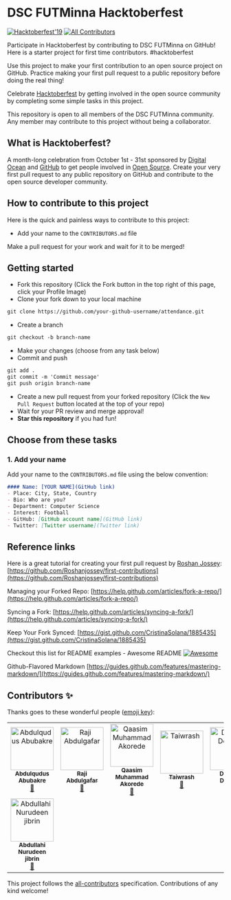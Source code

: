 # DSC FUTMinna Hacktoberfest

[![Hacktoberfest'19](https://img.shields.io/badge/hacktoberfest-2019-yellowgreen)](#)
[![All Contributors](https://img.shields.io/badge/all_contributors-8-orange.svg?style=flat-square)](#contributors)

Participate in Hacktoberfest by contributing to DSC FUTMinna on GitHub! Here is a starter project for first time contributors. #hacktoberfest

Use this project to make your first contribution to an open source project on GitHub. Practice making your first pull request to a public repository before doing the real thing!

Celebrate [Hacktoberfest](https://hacktoberfest.digitalocean.com/) by getting involved in the open source community by completing some simple tasks in this project.

This repository is open to all members of the DSC FUTMinna community. Any member may contribute to this project without being a collaborator.

## What is Hacktoberfest?
A month-long celebration from October 1st - 31st sponsored by [Digital Ocean](https://hacktoberfest.digitalocean.com/) and [GitHub](https://github.com/blog/2433-celebrate-open-source-this-october-with-hacktoberfest) to get people involved in [Open Source](https://github.com/open-source). Create your very first pull request to any public repository on GitHub and contribute to the open source developer community.

## How to contribute to this project
Here is the quick and painless ways to contribute to this project:

* Add your name to the `CONTRIBUTORS.md` file


Make a pull request for your work and wait for it to be merged!

## Getting started
* Fork this repository (Click the Fork button in the top right of this page, click your Profile Image)
* Clone your fork down to your local machine

```markdown
git clone https://github.com/your-github-username/attendance.git
```

* Create a branch

```markdown
git checkout -b branch-name
```

* Make your changes (choose from any task below)
* Commit and push

```markdown
git add .
git commit -m 'Commit message'
git push origin branch-name
```

* Create a new pull request from your forked repository (Click the `New Pull Request` button located at the top of your repo)
* Wait for your PR review and merge approval!
* __Star this repository__ if you had fun!

## Choose from these tasks
### 1. Add your name
Add your name to the `CONTRIBUTORS.md` file using the below convention:

```markdown
#### Name: [YOUR NAME](GitHub link)
- Place: City, State, Country
- Bio: Who are you?
- Department: Computer Science
- Interest: Football
- GitHub: [GitHub account name](GitHub link)
- Twitter: [Twitter username](Twitter link)
```



## Reference links
Here is a great tutorial for creating your first pull request by [Roshan Jossey](https://github.com/Roshanjossey):
[https://github.com/Roshanjossey/first-contributions](https://github.com/Roshanjossey/first-contributions)

Managing your Forked Repo: [https://help.github.com/articles/fork-a-repo/](https://help.github.com/articles/fork-a-repo/)

Syncing a Fork: [https://help.github.com/articles/syncing-a-fork/](https://help.github.com/articles/syncing-a-fork/)

Keep Your Fork Synced: [https://gist.github.com/CristinaSolana/1885435](https://gist.github.com/CristinaSolana/1885435)

Checkout this list for README examples - Awesome README [![Awesome](https://cdn.rawgit.com/sindresorhus/awesome/d7305f38d29fed78fa85652e3a63e154dd8e8829/media/badge.svg)](https://github.com/sindresorhus/awesome)

Github-Flavored Markdown [https://guides.github.com/features/mastering-markdown/](https://guides.github.com/features/mastering-markdown/)

## Contributors ✨

Thanks goes to these wonderful people ([emoji key](https://allcontributors.org/docs/en/emoji-key)):

<!-- ALL-CONTRIBUTORS-LIST:START - Do not remove or modify this section -->
<!-- prettier-ignore -->
<table>
  <tr>
    <td align="center"><a href="https://github.com/Abdulqudus001"><img src="https://avatars1.githubusercontent.com/u/36643967?v=4" width="100px;" alt="Abdulqudus Abubakre"/><br /><sub><b>Abdulqudus Abubakre</b></sub></a><br /><a href="https://github.com/DSCFutminna/attendance/commits?author=Abdulqudus001" title="Documentation">📖</a></td>
    <td align="center"><a href="http://www.thehack.info"><img src="https://avatars3.githubusercontent.com/u/30292855?v=4" width="100px;" alt="Raji Abdulgafar"/><br /><sub><b>Raji Abdulgafar</b></sub></a><br /><a href="https://github.com/DSCFutminna/attendance/commits?author=abdulgaphy" title="Documentation">📖</a></td>
    <td align="center"><a href="https://github.com/Orientales"><img src="https://avatars2.githubusercontent.com/u/35339083?v=4" width="100px;" alt="Qaasim Muhammad Akorede"/><br /><sub><b>Qaasim Muhammad Akorede</b></sub></a><br /><a href="https://github.com/DSCFutminna/attendance/commits?author=Orientales" title="Documentation">📖</a></td>
    <td align="center"><a href="https://github.com/Taiwrash"><img src="https://avatars3.githubusercontent.com/u/49725691?v=4" width="100px;" alt="Taiwrash"/><br /><sub><b>Taiwrash</b></sub></a><br /><a href="https://github.com/DSCFutminna/attendance/commits?author=Taiwrash" title="Documentation">📖</a></td>
    <td align="center"><a href="http://diretnandomnan.webnode.com"><img src="https://avatars3.githubusercontent.com/u/23453888?v=4" width="100px;" alt="Diretnan Domnan"/><br /><sub><b>Diretnan Domnan</b></sub></a><br /><a href="https://github.com/DSCFutminna/attendance/commits?author=deven96" title="Documentation">📖</a></td>
    <td align="center"><a href="http://mensaah.github.io"><img src="https://avatars3.githubusercontent.com/u/24734308?v=4" width="100px;" alt="Mmadu Manasseh"/><br /><sub><b>Mmadu Manasseh</b></sub></a><br /><a href="https://github.com/DSCFutminna/attendance/commits?author=MeNsaaH" title="Documentation">📖</a></td>
    <td align="center"><a href="https://github.com/kharljordan"><img src="https://avatars3.githubusercontent.com/u/56846597?v=4" width="100px;" alt="Kharl Jordan"/><br /><sub><b>Kharl Jordan</b></sub></a><br /><a href="https://github.com/DSCFutminna/attendance/commits?author=kharljordan" title="Documentation">📖</a></td>
  </tr>
  <tr>
    <td align="center"><a href="https://github.com/GeneralXS"><img src="https://avatars3.githubusercontent.com/u/36812867?v=4" width="100px;" alt="Abdullahi Nurudeen jibrin"/><br /><sub><b>Abdullahi Nurudeen jibrin</b></sub></a><br /><a href="https://github.com/DSCFutminna/attendance/commits?author=GeneralXS" title="Documentation">📖</a></td>
  </tr>
</table>

<!-- ALL-CONTRIBUTORS-LIST:END -->

This project follows the [all-contributors](https://github.com/all-contributors/all-contributors) specification. Contributions of any kind welcome!